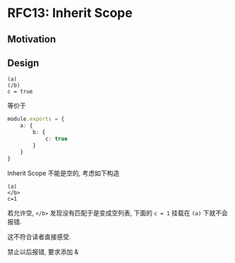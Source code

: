 RFC13: Inherit Scope
====================


## Motivation


## Design


```text
(a)
(/b)
c = true
```

等价于

```ts
module.exports = {
    a: {
        b: {
            c: true
        }
    }
}
```


Inherit Scope 不能是空的, 考虑如下构造

```text
(a)
</b>
c=1
```

若允许空, `</b>` 发现没有匹配于是变成空列表, 下面的 `c = 1` 挂载在 `(a)` 下就不会报错.

这不符合读者直接感受.

禁止以后报错, 要求添加 &

